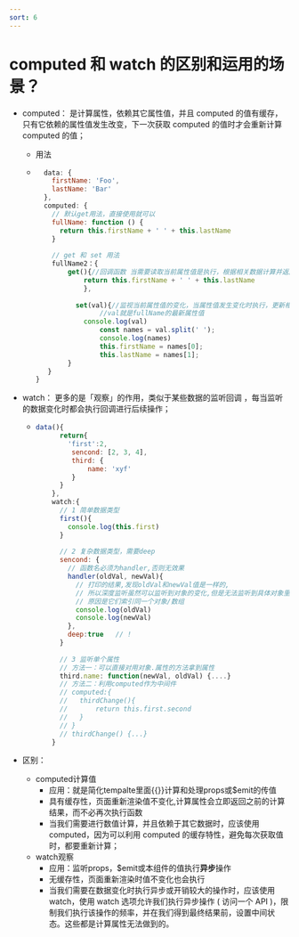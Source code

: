 ```yaml
---
sort: 6
---
```


# computed 和 watch 的区别和运用的场景？

* computed： 是计算属性，依赖其它属性值，并且 computed 的值有缓存，只有它依赖的属性值发生改变，下一次获取 computed 的值时才会重新计算 computed 的值；

  * 用法

  * ```js
      data: {
        firstName: 'Foo',
        lastName: 'Bar'
      },
      computed: {
        // 默认get用法，直接使用就可以
        fullName: function () {
          return this.firstName + ' ' + this.lastName
        }
          
        // get 和 set 用法
        fullName2：{
       		get(){//回调函数 当需要读取当前属性值是执行，根据相关数据计算并返回当前属性的值
          		return this.firstName + ' ' + this.lastName
        	    },
       		
              set(val){//监视当前属性值的变化，当属性值发生变化时执行，更新相关的属性数据
           			//val就是fullName的最新属性值
           		console.log(val)
            	    const names = val.split(' ');
            		console.log(names)
            		this.firstName = names[0];
            		this.lastName = names[1];
       		}
       }
    }
    ```
    
    

* watch： 更多的是「观察」的作用，类似于某些数据的监听回调 ，每当监听的数据变化时都会执行回调进行后续操作；

  * ```js
    data(){
          return{
            'first':2,
             sencond: [2, 3, 4],
             third: {
                 name: 'xyf'
             }
          }
        },
        watch:{
          // 1 简单数据类型
          first(){
            console.log(this.first)
          }
            
          // 2 复杂数据类型，需要deep 
          sencond: {
            // 函数名必须为handler,否则无效果
            handler(oldVal, newVal){
              // 打印的结果,发现oldVal和newVal值是一样的,
              // 所以深度监听虽然可以监听到对象的变化,但是无法监听到具体对象里面那个属性的变化
              // 原因是它们索引同一个对象/数组
              console.log(oldVal)   
              console.log(newVal)
            },
            deep:true   // !
          }
            
          // 3 监听单个属性
          // 方法一：可以直接对用对象.属性的方法拿到属性
          third.name: function(newVal, oldVal) {....}
          // 方法二：利用computed作为中间件
          // computed:{
          //   thirdChange(){
          //       return this.first.second
          //   }
          // }
          // thirdChange() {...}
        }
    ```

* 区别：
  * computed计算值
    * 应用：就是简化tempalte里面{{}}计算和处理props或$emit的传值
    * 具有缓存性，页面重新渲染值不变化,计算属性会立即返回之前的计算结果，而不必再次执行函数
    * 当我们需要进行数值计算，并且依赖于其它数据时，应该使用 computed，因为可以利用 computed 的缓存特性，避免每次获取值时，都要重新计算；
  * watch观察
    * 应用：监听props，$emit或本组件的值执行**异步**操作
    * 无缓存性，页面重新渲染时值不变化也会执行
    * 当我们需要在数据变化时执行异步或开销较大的操作时，应该使用 watch，使用 watch 选项允许我们执行异步操作 ( 访问一个 API )，限制我们执行该操作的频率，并在我们得到最终结果前，设置中间状态。这些都是计算属性无法做到的。

